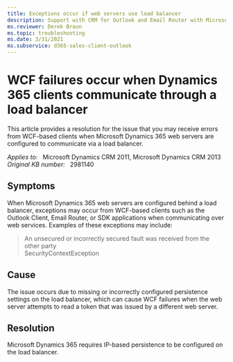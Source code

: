 ```yaml
---
title: Exceptions occur if web servers use load balancer
description: Support with CRM for Outlook and Email Router with Microsoft Dynamics CRM using cookie based persistence load balancer settings.
ms.reviewer: Derek Braun
ms.topic: troubleshooting
ms.date: 3/31/2021
ms.subservice: d365-sales-client-outlook
---
```

# WCF failures occur when Dynamics 365 clients communicate through a load balancer

This article provides a resolution for the issue that you may receive errors from WCF-based clients when Microsoft Dynamics 365 web servers are configured to communicate via a load balancer.

_Applies to:_ &nbsp; Microsoft Dynamics CRM 2011, Microsoft Dynamics CRM 2013  
_Original KB number:_ &nbsp; 2981140

## Symptoms

When Microsoft Dynamics 365 web servers are configured behind a load balancer, exceptions may occur from WCF-based clients such as the Outlook Client, Email Router, or SDK applications when communicating over web services. Examples of these exceptions may include:

> An unsecured or incorrectly secured fault was received from the other party  
SecurityContextException

## Cause

The issue occurs due to missing or incorrectly configured persistence settings on the load balancer, which can cause WCF failures when the web server attempts to read a token that was issued by a different web server.

## Resolution

Microsoft Dynamics 365 requires IP-based persistence to be configured on the load balancer.

